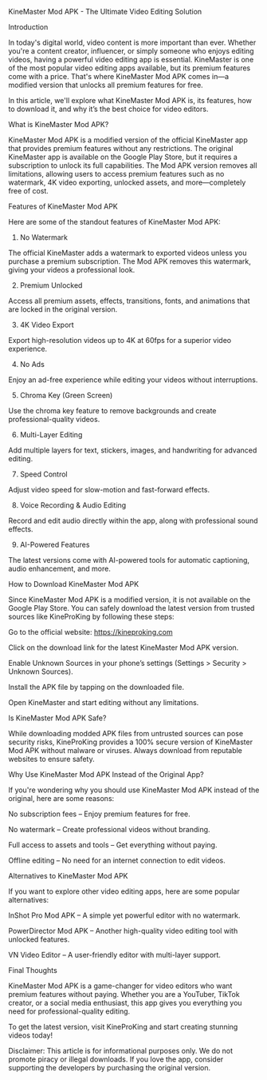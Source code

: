 KineMaster Mod APK - The Ultimate Video Editing Solution

Introduction

In today's digital world, video content is more important than ever. Whether you're a content creator, influencer, or simply someone who enjoys editing videos, having a powerful video editing app is essential. KineMaster is one of the most popular video editing apps available, but its premium features come with a price. That's where KineMaster Mod APK comes in—a modified version that unlocks all premium features for free.

In this article, we'll explore what KineMaster Mod APK is, its features, how to download it, and why it’s the best choice for video editors.

What is KineMaster Mod APK?

KineMaster Mod APK is a modified version of the official KineMaster app that provides premium features without any restrictions. The original KineMaster app is available on the Google Play Store, but it requires a subscription to unlock its full capabilities. The Mod APK version removes all limitations, allowing users to access premium features such as no watermark, 4K video exporting, unlocked assets, and more—completely free of cost.

Features of KineMaster Mod APK

Here are some of the standout features of KineMaster Mod APK:

1. No Watermark

The official KineMaster adds a watermark to exported videos unless you purchase a premium subscription. The Mod APK removes this watermark, giving your videos a professional look.

2. Premium Unlocked

Access all premium assets, effects, transitions, fonts, and animations that are locked in the original version.

3. 4K Video Export

Export high-resolution videos up to 4K at 60fps for a superior video experience.

4. No Ads

Enjoy an ad-free experience while editing your videos without interruptions.

5. Chroma Key (Green Screen)

Use the chroma key feature to remove backgrounds and create professional-quality videos.

6. Multi-Layer Editing

Add multiple layers for text, stickers, images, and handwriting for advanced editing.

7. Speed Control

Adjust video speed for slow-motion and fast-forward effects.

8. Voice Recording & Audio Editing

Record and edit audio directly within the app, along with professional sound effects.

9. AI-Powered Features

The latest versions come with AI-powered tools for automatic captioning, audio enhancement, and more.

How to Download KineMaster Mod APK

Since KineMaster Mod APK is a modified version, it is not available on the Google Play Store. You can safely download the latest version from trusted sources like KineProKing by following these steps:

Go to the official website: https://kineproking.com

Click on the download link for the latest KineMaster Mod APK version.

Enable Unknown Sources in your phone’s settings (Settings > Security > Unknown Sources).

Install the APK file by tapping on the downloaded file.

Open KineMaster and start editing without any limitations.

Is KineMaster Mod APK Safe?

While downloading modded APK files from untrusted sources can pose security risks, KineProKing provides a 100% secure version of KineMaster Mod APK without malware or viruses. Always download from reputable websites to ensure safety.

Why Use KineMaster Mod APK Instead of the Original App?

If you're wondering why you should use KineMaster Mod APK instead of the original, here are some reasons:

No subscription fees – Enjoy premium features for free.

No watermark – Create professional videos without branding.

Full access to assets and tools – Get everything without paying.

Offline editing – No need for an internet connection to edit videos.

Alternatives to KineMaster Mod APK

If you want to explore other video editing apps, here are some popular alternatives:

InShot Pro Mod APK – A simple yet powerful editor with no watermark.

PowerDirector Mod APK – Another high-quality video editing tool with unlocked features.

VN Video Editor – A user-friendly editor with multi-layer support.

Final Thoughts

KineMaster Mod APK is a game-changer for video editors who want premium features without paying. Whether you are a YouTuber, TikTok creator, or a social media enthusiast, this app gives you everything you need for professional-quality editing.

To get the latest version, visit KineProKing and start creating stunning videos today!

Disclaimer: This article is for informational purposes only. We do not promote piracy or illegal downloads. If you love the app, consider supporting the developers by purchasing the original version.

